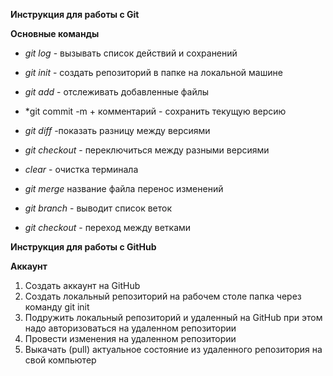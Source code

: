 **Инструкция  для работы с Git**

**Основные команды**

+ *git log* - вызывать список действий и сохранений

+ *git init* - создать репозиторий в папке на локальной машине
+ *git add* - отслеживать добавленные файлы
+ *git commit -m + комментарий - сохранить текущую версию
+ *git diff* -показать разницу между версиями

+ *git checkout* - переключиться между разными версиями
+ *clear* - очистка терминала 
+ *git merge* название файла перенос изменений
+ *git branch* - выводит список веток
+ *git checkout* - переход между ветками


**Инструкция для работы с GitHub**

**Аккаунт**
1. Создать аккаунт на GitHub
2. Создать локальный репозиторий на рабочем столе папка через команду git init
3. Подружить локальный репозиторий и удаленный на GitHub при этом надо авторизоваться на удаленном репозитории
4. Провести изменения на удаленном репозитории
5. Выкачать (pull) актуальное состояние из удаленного репозитория на свой компьютер
